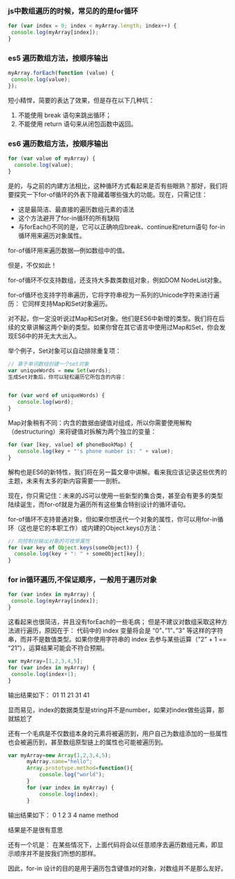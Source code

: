 ### js中数组遍历的时候，常见的的是for循环
```javascript
for (var index = 0; index < myArray.length; index++) {
 console.log(myArray[index]);
}
```

### es5 遍历数组方法，按顺序输出
```javascript
myArray.forEach(function (value) {
 console.log(value);
});
```
短小精悍，简要的表达了效果，但是存在以下几种坑： 
1. 不能使用 break 语句来跳出循环； 
2. 不能使用 return 语句来从闭包函数中返回。

### es6 遍历数组方法，按顺序输出
```javascript
for (var value of myArray) {
  console.log(value);
}
```
是的，与之前的内建方法相比，这种循环方式看起来是否有些眼熟？那好，我们将要探究一下for-of循环的外表下隐藏着哪些强大的功能。现在，只需记住：

* 这是最简洁、最直接的遍历数组元素的语法
* 这个方法避开了for-in循环的所有缺陷
* 与forEach()不同的是，它可以正确响应break、continue和return语句
for-in循环用来遍历对象属性。

for-of循环用来遍历数据—例如数组中的值。

但是，不仅如此！

for-of循环不仅支持数组，还支持大多数类数组对象，例如DOM NodeList对象。

for-of循环也支持字符串遍历，它将字符串视为一系列的Unicode字符来进行遍历：
它同样支持Map和Set对象遍历。

对不起，你一定没听说过Map和Set对象。他们是ES6中新增的类型。我们将在后续的文章讲解这两个新的类型。如果你曾在其它语言中使用过Map和Set，你会发现ES6中的并无太大出入。

举个例子，Set对象可以自动排除重复项：

```javascript
// 基于单词数组创建一个set对象
var uniqueWords = new Set(words);
生成Set对象后，你可以轻松遍历它所包含的内容：


for (var word of uniqueWords) {
   console.log(word);
}
```


Map对象稍有不同：内含的数据由键值对组成，所以你需要使用解构（destructuring）来将键值对拆解为两个独立的变量：

```javascript
for (var [key, value] of phoneBookMap) {
   console.log(key + "'s phone number is: " + value);
}
```

解构也是ES6的新特性，我们将在另一篇文章中讲解。看来我应该记录这些优秀的主题，未来有太多的新内容需要一一剖析。

现在，你只需记住：未来的JS可以使用一些新型的集合类，甚至会有更多的类型陆续诞生，而for-of就是为遍历所有这些集合特别设计的循环语句。

for-of循环不支持普通对象，但如果你想迭代一个对象的属性，你可以用for-in循环（这也是它的本职工作）或内建的Object.keys()方法：

```javascript
// 向控制台输出对象的可枚举属性
for (var key of Object.keys(someObject)) {
  console.log(key + ": " + someObject[key]);
}
```

### for in循环遍历,不保证顺序，一般用于遍历对象
```javascript
for (var index in myArray) { 
 console.log(myArray[index]);
}
```
这看起来也很简洁，并且没有forEach的一些毛病； 
但是不建议对数组采取这种方法进行遍历，原因在于： 
代码中的 index 变量将会是 “0”、”1”、”3” 等这样的字符串，而并不是数值类型。如果你使用字符串的 index 去参与某些运算（”2” + 1 == “21”），运算结果可能会不符合预期。

```javascript
var myArray=[1,2,3,4,5];
for (var index in myArray) { 
 console.log(index+1);
}
```
输出结果如下： 
01
11
21
31
41

显而易见，index的数据类型是string并不是number，如果对index做些运算，那就尴尬了

还有一个毛病是不仅数组本身的元素将被遍历到，用户自己为数组添加的一些属性也会被遍历到，甚至数组原型链上的属性也可能被遍历到。

```javascript
var myArray=new Array(1,2,3,4,5);
      myArray.name="hello";
      Array.prototype.method=function(){
          console.log("world");
      }
      for (var index in myArray) {
          console.log(index);
      }
```
输出结果如下：
0
1
2
3
4
name
method

结果是不是很有意思

还有一个坑是： 
在某些情况下，上面代码将会以任意顺序去遍历数组元素，即显示顺序并不是按我们所想的那样。

因此，for-in 设计的目的是用于遍历包含键值对的对象，对数组并不是那么友好。 


